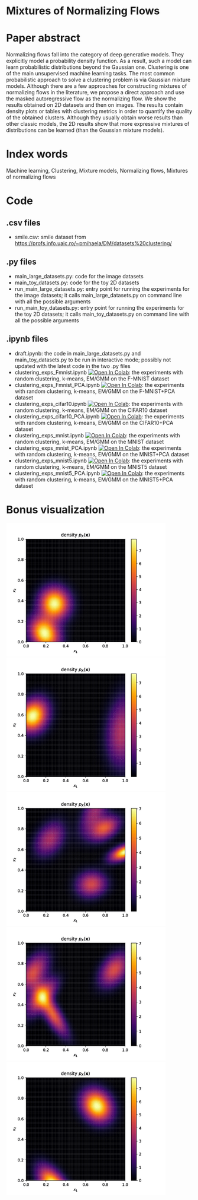 # Mixtures of Normalizing Flows

# Paper abstract

Normalizing flows fall into the category of deep generative models. They explicitly model a probability density function. As a result, such a model can learn probabilistic distributions beyond the Gaussian one. Clustering is one of the main unsupervised machine learning tasks. The most common probabilistic approach to solve a clustering problem is via Gaussian mixture models. Although there are a few approaches for constructing mixtures of normalizing flows in the literature, we propose a direct approach and use the masked autoregressive flow as the normalizing flow. We show the results obtained on 2D datasets and then on images. The results contain density plots or tables with clustering metrics in order to quantify the quality of the obtained clusters. Although they usually obtain worse results than other classic models, the 2D results show that more expressive mixtures of distributions can be learned (than the Gaussian mixture models).

# Index words

Machine learning, Clustering, Mixture models, Normalizing flows, Mixtures of normalizing flows

# Code

## .csv files
- smile.csv: smile dataset from https://profs.info.uaic.ro/~pmihaela/DM/datasets%20clustering/

## .py files
- main_large_datasets.py: code for the image datasets
- main_toy_datasets.py: code for the toy 2D datasets
- run_main_large_datasets.py: entry point for running the experiments for the image datasets; it calls main_large_datasets.py on command line with all the possible arguments
- run_main_toy_datasets.py: entry point for running the experiments for the toy 2D datasets; it calls main_toy_datasets.py on command line with all the possible arguments

## .ipynb files
- draft.ipynb: the code in main_large_datasets.py and main_toy_datasets.py to be run in interactive mode; possibly not updated with the latest code in the two .py files
- clustering_exps_Fmnist.ipynb [![Open In Colab](https://colab.research.google.com/assets/colab-badge.svg)](https://colab.research.google.com/github/aciobanusebi/nf-mixture/blob/main/clustering_exps_Fmnist.ipynb): the experiments with random clustering, k-means, EM/GMM on the F-MNIST dataset
- clustering_exps_Fmnist_PCA.ipynb [![Open In Colab](https://colab.research.google.com/assets/colab-badge.svg)](https://colab.research.google.com/github/aciobanusebi/nf-mixture/blob/main/clustering_exps_Fmnist_PCA.ipynb): the experiments with random clustering, k-means, EM/GMM on the F-MNIST+PCA dataset
- clustering_exps_cifar10.ipynb [![Open In Colab](https://colab.research.google.com/assets/colab-badge.svg)](https://colab.research.google.com/github/aciobanusebi/nf-mixture/blob/main/clustering_exps_cifar10.ipynb): the experiments with random clustering, k-means, EM/GMM on the CIFAR10 dataset
- clustering_exps_cifar10_PCA.ipynb [![Open In Colab](https://colab.research.google.com/assets/colab-badge.svg)](https://colab.research.google.com/github/aciobanusebi/nf-mixture/blob/main/clustering_exps_cifar10_PCA.ipynb): the experiments with random clustering, k-means, EM/GMM on the CIFAR10+PCA dataset
- clustering_exps_mnist.ipynb [![Open In Colab](https://colab.research.google.com/assets/colab-badge.svg)](https://colab.research.google.com/github/aciobanusebi/nf-mixture/blob/main/clustering_exps_mnist.ipynb): the experiments with random clustering, k-means, EM/GMM on the MNIST dataset
- clustering_exps_mnist_PCA.ipynb [![Open In Colab](https://colab.research.google.com/assets/colab-badge.svg)](https://colab.research.google.com/github/aciobanusebi/nf-mixture/blob/main/clustering_exps_mnist_PCA.ipynb): the experiments with random clustering, k-means, EM/GMM on the MNIST+PCA dataset
- clustering_exps_mnist5.ipynb [![Open In Colab](https://colab.research.google.com/assets/colab-badge.svg)](https://colab.research.google.com/github/aciobanusebi/nf-mixture/blob/main/clustering_exps_mnist5.ipynb): the experiments with random clustering, k-means, EM/GMM on the MNIST5 dataset
- clustering_exps_mnist5_PCA.ipynb [![Open In Colab](https://colab.research.google.com/assets/colab-badge.svg)](https://colab.research.google.com/github/aciobanusebi/nf-mixture/blob/main/clustering_exps_mnist5_PCA.ipynb): the experiments with random clustering, k-means, EM/GMM on the MNIST5+PCA dataset

# Bonus visualization
![Circles density plot](https://github.com/aciobanusebi/nf-mixture/blob/main/GIFS/circles.gif)
![Moons density plot](https://github.com/aciobanusebi/nf-mixture/blob/main/GIFS/moons.gif)
![Pinwheel density plot](https://github.com/aciobanusebi/nf-mixture/blob/main/GIFS/pinwheel.gif)
![Smile density plot](https://github.com/aciobanusebi/nf-mixture/blob/main/GIFS/smile.gif)
![Two bananas density plot](https://github.com/aciobanusebi/nf-mixture/blob/main/GIFS/two_banana.gif)
